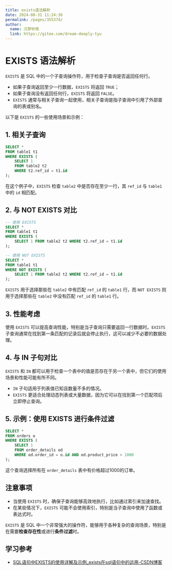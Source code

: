 ```yaml
---
title: exists语法解析
date: 2024-08-31 11:24:36
permalink: /pages/355374/
author: 
  name: 沉梦听雨
  link: https://gitee.com/dream-deeply-tyu
---
```

# EXISTS 语法解析

`EXISTS` 是 SQL 中的一个子查询操作符，用于检查子查询是否返回任何行。

- 如果子查询返回至少一行数据，`EXISTS` 将返回 `TRUE`；
- 如果子查询没有返回任何行，`EXISTS` 将返回 `FALSE`。
- `EXISTS` 通常与相关子查询一起使用，相关子查询是指子查询中引用了外部查询的表或别名。

以下是 `EXISTS` 的一些使用场景和示例：

## 1. 相关子查询

```sql
SELECT *
FROM table1 t1
WHERE EXISTS (
    SELECT 1
    FROM table2 t2
    WHERE t2.ref_id = t1.id
);
```

在这个例子中，`EXISTS` 检查 `table2` 中是否存在至少一行，其 `ref_id` 与 `table1` 中的 `id` 相匹配。

## 2. 与 NOT EXISTS 对比

```sql
-- 使用 EXISTS
SELECT *
FROM table1 t1
WHERE EXISTS (
    SELECT 1 FROM table2 t2 WHERE t2.ref_id = t1.id
);

-- 使用 NOT EXISTS
SELECT *
FROM table1 t1
WHERE NOT EXISTS (
    SELECT 1 FROM table2 t2 WHERE t2.ref_id = t1.id
);
```

`EXISTS` 用于选择那些在 `table2` 中有匹配 `ref_id` 的 `table1` 行，而 `NOT EXISTS` 则用于选择那些在 `table2` 中没有匹配 `ref_id` 的 `table1` 行。

## 3. 性能考虑

使用 `EXISTS` 可以提高查询性能，特别是当子查询只需要返回一行数据时。`EXISTS` 子查询通常在找到第一条匹配的记录后就会停止执行，这可以减少不必要的数据处理。

## 4. 与 IN 子句对比

`EXISTS` 和 `IN` 都可以用于检查一个表中的值是否存在于另一个表中，但它们的使用场景和性能可能有所不同。

- `IN` 子句适用于列表值已知且数量不多的情况。
- `EXISTS` 更适合处理动态列表或大量数据，因为它可以在找到第一个匹配项后立即停止查询。

## 5. 示例：使用 EXISTS 进行条件过滤

```sql
SELECT *
FROM orders o
WHERE EXISTS (
    SELECT 1
    FROM order_details od
    WHERE od.order_id = o.id AND od.product_price > 1000
);
```

这个查询选择所有在 `order_details` 表中有价格超过1000的订单。

## 注意事项

- 当使用 `EXISTS` 时，确保子查询能够高效地执行，比如通过索引来加速查找。
- 在某些情况下，`EXISTS` 可能不会使用索引，特别是当子查询中使用了函数或表达式时。

`EXISTS` 是 SQL 中一个非常强大的操作符，能够用于各种复杂的查询场景，特别是在需要**检查存在性**或进行**条件过滤**时。





## 学习参考

- [SQL语句中EXISTS的使用详解及示例_exists在sql语句中的运用-CSDN博客](https://blog.csdn.net/qq_44039966/article/details/105365756)